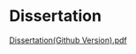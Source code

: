 # Dissertation

[Dissertation(Github Version).pdf](https://github.com/karim-eddin/Dissertation/files/9899693/Dissertation.Github.Version.pdf)
